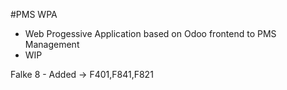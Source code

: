 #PMS WPA

- Web Progessive Application based on Odoo frontend to PMS Management
- WIP

Falke 8 -  Added -> F401,F841,F821

